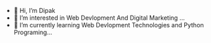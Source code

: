 - 👋 Hi, I’m Dipak 
- 👀 I’m interested in Web Devlopment And Digital Marketing ...
- 🌱 I’m currently learning Web Devlopment Technologies and Python Programing...
